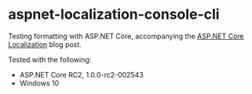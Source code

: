 # aspnet-localization-console-cli

Testing formatting with ASP.NET Core, accompanying the [ASP.NET Core Localization](https://jeffogata.com/asp-net-core-localization/) blog post.

Tested with the following:
* ASP.NET Core RC2, 1.0.0-rc2-002543
* Windows 10
